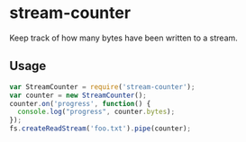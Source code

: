 # stream-counter

Keep track of how many bytes have been written to a stream.

## Usage

```js
var StreamCounter = require('stream-counter');
var counter = new StreamCounter();
counter.on('progress', function() {
  console.log("progress", counter.bytes);
});
fs.createReadStream('foo.txt').pipe(counter);
```
